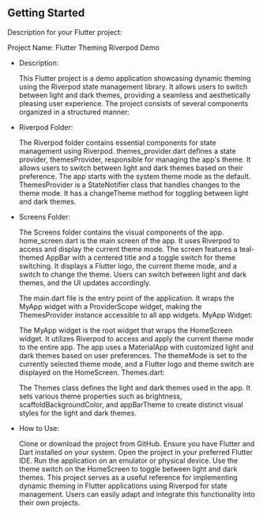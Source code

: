 ## Getting Started

Description for your Flutter project:

Project Name: Flutter Theming Riverpod Demo

- Description:

  This Flutter project is a demo application showcasing dynamic theming using the Riverpod state management library. It allows users to     switch between light and dark themes, providing a seamless and aesthetically pleasing user experience. The project consists of            several components organized in a structured manner:

- Riverpod Folder:

  The Riverpod folder contains essential components for state management using Riverpod.
  themes_provider.dart defines a state provider, themesProvider, responsible for managing the app's theme. It allows users to switch 
  between light and dark themes based on their preference. The app starts with the system theme mode as the default.
  ThemesProvider is a StateNotifier class that handles changes to the theme mode. It has a changeTheme method for toggling between 
  light and dark themes.

- Screens Folder:

    The Screens folder contains the visual components of the app.
    home_screen.dart is the main screen of the app. It uses Riverpod to access and display the current theme mode.
    The screen features a teal-themed AppBar with a centered title and a toggle switch for theme switching. It displays a Flutter logo, 
    the current theme mode, and a switch to change the theme. Users can switch between light and dark themes, and the UI updates 
    accordingly.
    
    The main.dart file is the entry point of the application.
    It wraps the MyApp widget with a ProviderScope widget, making the ThemesProvider instance accessible to all app widgets.
    MyApp Widget:
    
    The MyApp widget is the root widget that wraps the HomeScreen widget.
    It utilizes Riverpod to access and apply the current theme mode to the entire app.
    The app uses a MaterialApp with customized light and dark themes based on user preferences. The themeMode is set to the currently 
    selected theme mode, and a Flutter logo and theme switch are displayed on the HomeScreen.
    Themes.dart:
    
    The Themes class defines the light and dark themes used in the app.
    It sets various theme properties such as brightness, scaffoldBackgroundColor, and appBarTheme to create distinct visual styles for 
    the light and dark themes.

- How to Use:

    Clone or download the project from GitHub.
    Ensure you have Flutter and Dart installed on your system.
    Open the project in your preferred Flutter IDE.
    Run the application on an emulator or physical device.
    Use the theme switch on the HomeScreen to toggle between light and dark themes.
    This project serves as a useful reference for implementing dynamic theming in Flutter applications using Riverpod for state 
    management. Users can easily adapt and integrate this functionality into their own projects.

